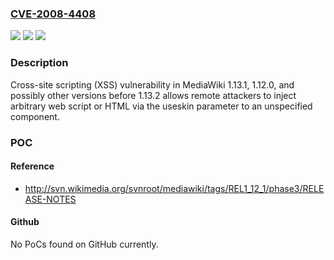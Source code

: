 ### [CVE-2008-4408](https://cve.mitre.org/cgi-bin/cvename.cgi?name=CVE-2008-4408)
![](https://img.shields.io/static/v1?label=Product&message=n%2Fa&color=blue)
![](https://img.shields.io/static/v1?label=Version&message=n%2Fa&color=blue)
![](https://img.shields.io/static/v1?label=Vulnerability&message=n%2Fa&color=brighgreen)

### Description

Cross-site scripting (XSS) vulnerability in MediaWiki 1.13.1, 1.12.0, and possibly other versions before 1.13.2 allows remote attackers to inject arbitrary web script or HTML via the useskin parameter to an unspecified component.

### POC

#### Reference
- http://svn.wikimedia.org/svnroot/mediawiki/tags/REL1_12_1/phase3/RELEASE-NOTES

#### Github
No PoCs found on GitHub currently.

